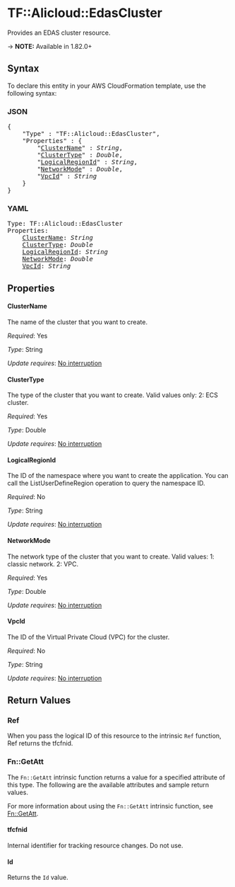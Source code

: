 # TF::Alicloud::EdasCluster

Provides an EDAS cluster resource.

-> **NOTE:** Available in 1.82.0+

## Syntax

To declare this entity in your AWS CloudFormation template, use the following syntax:

### JSON

<pre>
{
    "Type" : "TF::Alicloud::EdasCluster",
    "Properties" : {
        "<a href="#clustername" title="ClusterName">ClusterName</a>" : <i>String</i>,
        "<a href="#clustertype" title="ClusterType">ClusterType</a>" : <i>Double</i>,
        "<a href="#logicalregionid" title="LogicalRegionId">LogicalRegionId</a>" : <i>String</i>,
        "<a href="#networkmode" title="NetworkMode">NetworkMode</a>" : <i>Double</i>,
        "<a href="#vpcid" title="VpcId">VpcId</a>" : <i>String</i>
    }
}
</pre>

### YAML

<pre>
Type: TF::Alicloud::EdasCluster
Properties:
    <a href="#clustername" title="ClusterName">ClusterName</a>: <i>String</i>
    <a href="#clustertype" title="ClusterType">ClusterType</a>: <i>Double</i>
    <a href="#logicalregionid" title="LogicalRegionId">LogicalRegionId</a>: <i>String</i>
    <a href="#networkmode" title="NetworkMode">NetworkMode</a>: <i>Double</i>
    <a href="#vpcid" title="VpcId">VpcId</a>: <i>String</i>
</pre>

## Properties

#### ClusterName

The name of the cluster that you want to create.

_Required_: Yes

_Type_: String

_Update requires_: [No interruption](https://docs.aws.amazon.com/AWSCloudFormation/latest/UserGuide/using-cfn-updating-stacks-update-behaviors.html#update-no-interrupt)

#### ClusterType

The type of the cluster that you want to create. Valid values only: 2: ECS cluster.

_Required_: Yes

_Type_: Double

_Update requires_: [No interruption](https://docs.aws.amazon.com/AWSCloudFormation/latest/UserGuide/using-cfn-updating-stacks-update-behaviors.html#update-no-interrupt)

#### LogicalRegionId

The ID of the namespace where you want to create the application. You can call the ListUserDefineRegion operation to query the namespace ID.

_Required_: No

_Type_: String

_Update requires_: [No interruption](https://docs.aws.amazon.com/AWSCloudFormation/latest/UserGuide/using-cfn-updating-stacks-update-behaviors.html#update-no-interrupt)

#### NetworkMode

The network type of the cluster that you want to create. Valid values: 1: classic network. 2: VPC.

_Required_: Yes

_Type_: Double

_Update requires_: [No interruption](https://docs.aws.amazon.com/AWSCloudFormation/latest/UserGuide/using-cfn-updating-stacks-update-behaviors.html#update-no-interrupt)

#### VpcId

The ID of the Virtual Private Cloud (VPC) for the cluster.

_Required_: No

_Type_: String

_Update requires_: [No interruption](https://docs.aws.amazon.com/AWSCloudFormation/latest/UserGuide/using-cfn-updating-stacks-update-behaviors.html#update-no-interrupt)

## Return Values

### Ref

When you pass the logical ID of this resource to the intrinsic `Ref` function, Ref returns the tfcfnid.

### Fn::GetAtt

The `Fn::GetAtt` intrinsic function returns a value for a specified attribute of this type. The following are the available attributes and sample return values.

For more information about using the `Fn::GetAtt` intrinsic function, see [Fn::GetAtt](https://docs.aws.amazon.com/AWSCloudFormation/latest/UserGuide/intrinsic-function-reference-getatt.html).

#### tfcfnid

Internal identifier for tracking resource changes. Do not use.

#### Id

Returns the <code>Id</code> value.

